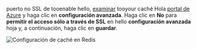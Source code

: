 puerto no SSL de tooenable hello, [examinar](../articles/redis-cache/cache-configure.md#configure-redis-cache-settings) tooyour caché Hola [portal de Azure](https://portal.azure.com) y haga clic en **configuración avanzada**. Haga clic en **No** para **permitir el acceso sólo a través de SSL** en hello **configuración avanzada** hoja y, a continuación, haga clic en **guardar**.

![Configuración de caché en Redis](media/redis-cache-non-ssl-port/redis-cache-non-ssl-port.png)

